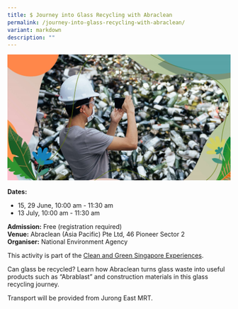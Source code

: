 ```yaml
---
title: $ Journey into Glass Recycling with Abraclean
permalink: /journey-into-glass-recycling-with-abraclean/
variant: markdown
description: ""
---
```

![Glass Recycling with Abraclean](/images/Tours/Abraclean.jpg)

**Dates:** <br>
* 15, 29 June, 10:00 am - 11:30 am&nbsp;
* 13 July, 10:00 am \- 11:30 am<br>

**Admission:** Free (registration required) <br>
**Venue:** Abraclean (Asia Pacific) Pte Ltd, 46 Pioneer Sector 2<br>
**Organiser:** National Environment Agency

This activity is part of the [Clean and Green Singapore Experiences](https://www.cgs.gov.sg/cgs-experiences).&nbsp;

Can glass be recycled? Learn how Abraclean turns glass waste into useful products such as “Abrablast” and construction materials in this glass recycling journey.&nbsp;&nbsp;

Transport will be provided from Jurong East MRT.

<a class="btn-link" target="_blank" href="https://www.eventbrite.sg/e/journey-into-glass-recycling-with-abraclean-tickets-643505952627">
	<img src="/images/gogreensg_website-32.png">
</a>

<style>
	.btn-link {
		display: none;
	}
	a.btn-link[target="_blank"]:after {
	display: none;
}
	.btn-link > img {
		width: 100%;
	}
</style>